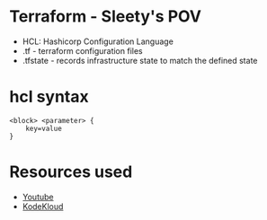 # Terraform - Sleety's POV
- HCL: Hashicorp Configuration Language
- .tf - terraform configuration files
- .tfstate - records infrastructure state to match the defined state

# hcl syntax
```hcl
<block> <parameter> {
    key=value
}
```

# Resources used
- [Youtube](https://www.youtube.com/watch?v=YcJ9IeukJL8)
- [KodeKloud](https://learn.kodekloud.com/user/courses/udemy-labs-terraform-for-beginners/)
